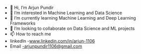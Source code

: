 - 👋 Hi, I’m Arjun Pundir
- 👀 I’m interested in Machine Learning and Data Science
- 🌱 I’m currently learning Machine Learning and Deep Learning Frameworks
- 💞️ I’m looking to collaborate on Data Science and ML projects
- 📫 How to reach me 
- linkedIn -www.linkedin.com/in/arjun-1106
- Email -arjunpundir1106@gmail.com

<!---
arjunpundir1106/arjunpundir1106 is a ✨ special ✨ repository because its `README.md` (this file) appears on your GitHub profile.
You can click the Preview link to take a look at your changes.
--->
